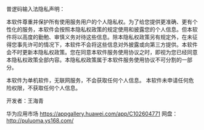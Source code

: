 普逻码输入法隐私声明：

本软件尊重并保护所有使用服务用户的个人隐私权。为了给您提供更准确、更有个性化的服务，本软件会按照本隐私权政策的规定使用和披露您的个人信息。但本软件将以高度的勤勉、审慎义务对待这些信息。除本隐私权政策另有规定外，在未征得您事先许可的情况下，本软件不会将这些信息对外披露或向第三方提供。本软件会不时更新本隐私权政策。您在同意本软件服务使用协议之时，即视为您已经同意本隐私权政策全部内容。本隐私权政策属于本软件服务使用协议不可分割的一部分。

本软件为单机软件，无联网服务，不会获取任何个人信息。
本软件未申请任何危险权限，不获取任何个人信息。

开发者：王海青

华为应用市场 https://appgallery.huawei.com/app/C102604771
网盘：http://puluoma.ys168.com/
